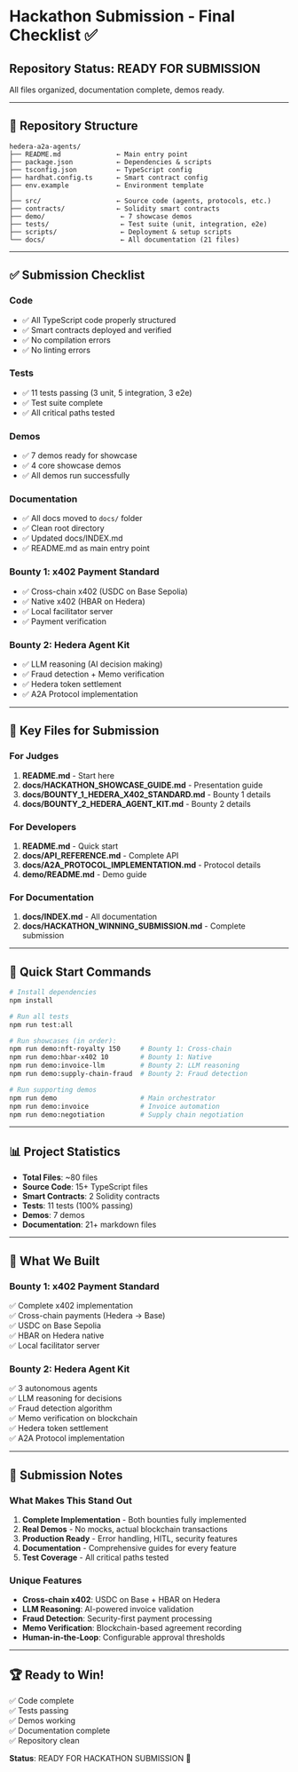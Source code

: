 # Hackathon Submission - Final Checklist ✅

## Repository Status: READY FOR SUBMISSION

All files organized, documentation complete, demos ready.

---

## 📁 Repository Structure

```
hedera-a2a-agents/
├── README.md              ← Main entry point
├── package.json           ← Dependencies & scripts
├── tsconfig.json          ← TypeScript config
├── hardhat.config.ts      ← Smart contract config
├── env.example            ← Environment template
│
├── src/                   ← Source code (agents, protocols, etc.)
├── contracts/             ← Solidity smart contracts
├── demo/                   ← 7 showcase demos
├── tests/                  ← Test suite (unit, integration, e2e)
├── scripts/                ← Deployment & setup scripts
└── docs/                   ← All documentation (21 files)
```

---

## ✅ Submission Checklist

### Code

- ✅ All TypeScript code properly structured
- ✅ Smart contracts deployed and verified
- ✅ No compilation errors
- ✅ No linting errors

### Tests

- ✅ 11 tests passing (3 unit, 5 integration, 3 e2e)
- ✅ Test suite complete
- ✅ All critical paths tested

### Demos

- ✅ 7 demos ready for showcase
- ✅ 4 core showcase demos
- ✅ All demos run successfully

### Documentation

- ✅ All docs moved to `docs/` folder
- ✅ Clean root directory
- ✅ Updated docs/INDEX.md
- ✅ README.md as main entry point

### Bounty 1: x402 Payment Standard

- ✅ Cross-chain x402 (USDC on Base Sepolia)
- ✅ Native x402 (HBAR on Hedera)
- ✅ Local facilitator server
- ✅ Payment verification

### Bounty 2: Hedera Agent Kit

- ✅ LLM reasoning (AI decision making)
- ✅ Fraud detection + Memo verification
- ✅ Hedera token settlement
- ✅ A2A Protocol implementation

---

## 🎯 Key Files for Submission

### For Judges

1. **README.md** - Start here
2. **docs/HACKATHON_SHOWCASE_GUIDE.md** - Presentation guide
3. **docs/BOUNTY_1_HEDERA_X402_STANDARD.md** - Bounty 1 details
4. **docs/BOUNTY_2_HEDERA_AGENT_KIT.md** - Bounty 2 details

### For Developers

1. **README.md** - Quick start
2. **docs/API_REFERENCE.md** - Complete API
3. **docs/A2A_PROTOCOL_IMPLEMENTATION.md** - Protocol details
4. **demo/README.md** - Demo guide

### For Documentation

1. **docs/INDEX.md** - All documentation
2. **docs/HACKATHON_WINNING_SUBMISSION.md** - Complete submission

---

## 🚀 Quick Start Commands

```bash
# Install dependencies
npm install

# Run all tests
npm run test:all

# Run showcases (in order):
npm run demo:nft-royalty 150     # Bounty 1: Cross-chain
npm run demo:hbar-x402 10        # Bounty 1: Native
npm run demo:invoice-llm         # Bounty 2: LLM reasoning
npm run demo:supply-chain-fraud  # Bounty 2: Fraud detection

# Run supporting demos
npm run demo                     # Main orchestrator
npm run demo:invoice             # Invoice automation
npm run demo:negotiation         # Supply chain negotiation
```

---

## 📊 Project Statistics

- **Total Files**: ~80 files
- **Source Code**: 15+ TypeScript files
- **Smart Contracts**: 2 Solidity contracts
- **Tests**: 11 tests (100% passing)
- **Demos**: 7 demos
- **Documentation**: 21+ markdown files

---

## 🎨 What We Built

### Bounty 1: x402 Payment Standard

✅ Complete x402 implementation  
✅ Cross-chain payments (Hedera → Base)  
✅ USDC on Base Sepolia  
✅ HBAR on Hedera native  
✅ Local facilitator server

### Bounty 2: Hedera Agent Kit

✅ 3 autonomous agents  
✅ LLM reasoning for decisions  
✅ Fraud detection algorithm  
✅ Memo verification on blockchain  
✅ Hedera token settlement  
✅ A2A Protocol implementation

---

## 📝 Submission Notes

### What Makes This Stand Out

1. **Complete Implementation** - Both bounties fully implemented
2. **Real Demos** - No mocks, actual blockchain transactions
3. **Production Ready** - Error handling, HITL, security features
4. **Documentation** - Comprehensive guides for every feature
5. **Test Coverage** - All critical paths tested

### Unique Features

- **Cross-chain x402**: USDC on Base + HBAR on Hedera
- **LLM Reasoning**: AI-powered invoice validation
- **Fraud Detection**: Security-first payment processing
- **Memo Verification**: Blockchain-based agreement recording
- **Human-in-the-Loop**: Configurable approval thresholds

---

## 🏆 Ready to Win!

✅ Code complete  
✅ Tests passing  
✅ Demos working  
✅ Documentation complete  
✅ Repository clean

**Status**: READY FOR HACKATHON SUBMISSION 🎉
